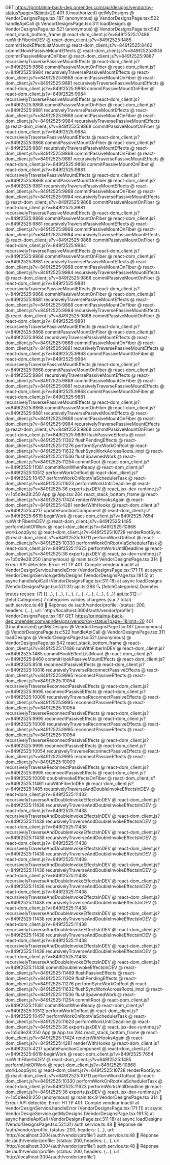 GET https://printalma-back-dep.onrender.com/api/designs/vendor/by-status?page=1&limit=20 401 (Unauthorized)
getMyDesigns @ VendorDesignsPage.tsx:187
(anonymous) @ VendorDesignsPage.tsx:522
handleApiCall @ VendorDesignsPage.tsx:311
loadDesigns @ VendorDesignsPage.tsx:521
(anonymous) @ VendorDesignsPage.tsx:542
react_stack_bottom_frame @ react-dom_client.js?v=849f2525:17486
runWithFiberInDEV @ react-dom_client.js?v=849f2525:1485
commitHookEffectListMount @ react-dom_client.js?v=849f2525:8460
commitHookPassiveMountEffects @ react-dom_client.js?v=849f2525:8518
commitPassiveMountOnFiber @ react-dom_client.js?v=849f2525:9887
recursivelyTraversePassiveMountEffects @ react-dom_client.js?v=849f2525:9868
commitPassiveMountOnFiber @ react-dom_client.js?v=849f2525:9984
recursivelyTraversePassiveMountEffects @ react-dom_client.js?v=849f2525:9868
commitPassiveMountOnFiber @ react-dom_client.js?v=849f2525:9881
recursivelyTraversePassiveMountEffects @ react-dom_client.js?v=849f2525:9868
commitPassiveMountOnFiber @ react-dom_client.js?v=849f2525:9984
recursivelyTraversePassiveMountEffects @ react-dom_client.js?v=849f2525:9868
commitPassiveMountOnFiber @ react-dom_client.js?v=849f2525:9881
recursivelyTraversePassiveMountEffects @ react-dom_client.js?v=849f2525:9868
commitPassiveMountOnFiber @ react-dom_client.js?v=849f2525:9984
recursivelyTraversePassiveMountEffects @ react-dom_client.js?v=849f2525:9868
commitPassiveMountOnFiber @ react-dom_client.js?v=849f2525:9984
recursivelyTraversePassiveMountEffects @ react-dom_client.js?v=849f2525:9868
commitPassiveMountOnFiber @ react-dom_client.js?v=849f2525:9881
recursivelyTraversePassiveMountEffects @ react-dom_client.js?v=849f2525:9868
commitPassiveMountOnFiber @ react-dom_client.js?v=849f2525:9881
recursivelyTraversePassiveMountEffects @ react-dom_client.js?v=849f2525:9868
commitPassiveMountOnFiber @ react-dom_client.js?v=849f2525:9881
recursivelyTraversePassiveMountEffects @ react-dom_client.js?v=849f2525:9868
commitPassiveMountOnFiber @ react-dom_client.js?v=849f2525:9881
recursivelyTraversePassiveMountEffects @ react-dom_client.js?v=849f2525:9868
commitPassiveMountOnFiber @ react-dom_client.js?v=849f2525:9984
recursivelyTraversePassiveMountEffects @ react-dom_client.js?v=849f2525:9868
commitPassiveMountOnFiber @ react-dom_client.js?v=849f2525:9881
recursivelyTraversePassiveMountEffects @ react-dom_client.js?v=849f2525:9868
commitPassiveMountOnFiber @ react-dom_client.js?v=849f2525:9881
recursivelyTraversePassiveMountEffects @ react-dom_client.js?v=849f2525:9868
commitPassiveMountOnFiber @ react-dom_client.js?v=849f2525:9984
recursivelyTraversePassiveMountEffects @ react-dom_client.js?v=849f2525:9868
commitPassiveMountOnFiber @ react-dom_client.js?v=849f2525:9984
recursivelyTraversePassiveMountEffects @ react-dom_client.js?v=849f2525:9868
commitPassiveMountOnFiber @ react-dom_client.js?v=849f2525:9881
recursivelyTraversePassiveMountEffects @ react-dom_client.js?v=849f2525:9868
commitPassiveMountOnFiber @ react-dom_client.js?v=849f2525:9984
recursivelyTraversePassiveMountEffects @ react-dom_client.js?v=849f2525:9868
commitPassiveMountOnFiber @ react-dom_client.js?v=849f2525:9881
recursivelyTraversePassiveMountEffects @ react-dom_client.js?v=849f2525:9868
commitPassiveMountOnFiber @ react-dom_client.js?v=849f2525:9881
recursivelyTraversePassiveMountEffects @ react-dom_client.js?v=849f2525:9868
commitPassiveMountOnFiber @ react-dom_client.js?v=849f2525:9984
recursivelyTraversePassiveMountEffects @ react-dom_client.js?v=849f2525:9868
commitPassiveMountOnFiber @ react-dom_client.js?v=849f2525:9881
recursivelyTraversePassiveMountEffects @ react-dom_client.js?v=849f2525:9868
commitPassiveMountOnFiber @ react-dom_client.js?v=849f2525:9984
recursivelyTraversePassiveMountEffects @ react-dom_client.js?v=849f2525:9868
commitPassiveMountOnFiber @ react-dom_client.js?v=849f2525:9881
recursivelyTraversePassiveMountEffects @ react-dom_client.js?v=849f2525:9868
commitPassiveMountOnFiber @ react-dom_client.js?v=849f2525:9984
recursivelyTraversePassiveMountEffects @ react-dom_client.js?v=849f2525:9868
commitPassiveMountOnFiber @ react-dom_client.js?v=849f2525:9984
recursivelyTraversePassiveMountEffects @ react-dom_client.js?v=849f2525:9868
commitPassiveMountOnFiber @ react-dom_client.js?v=849f2525:9881
recursivelyTraversePassiveMountEffects @ react-dom_client.js?v=849f2525:9868
commitPassiveMountOnFiber @ react-dom_client.js?v=849f2525:9881
recursivelyTraversePassiveMountEffects @ react-dom_client.js?v=849f2525:9868
commitPassiveMountOnFiber @ react-dom_client.js?v=849f2525:9881
recursivelyTraversePassiveMountEffects @ react-dom_client.js?v=849f2525:9868
commitPassiveMountOnFiber @ react-dom_client.js?v=849f2525:9984
recursivelyTraversePassiveMountEffects @ react-dom_client.js?v=849f2525:9868
commitPassiveMountOnFiber @ react-dom_client.js?v=849f2525:9899
flushPassiveEffects @ react-dom_client.js?v=849f2525:11302
flushPendingEffects @ react-dom_client.js?v=849f2525:11276
performSyncWorkOnRoot @ react-dom_client.js?v=849f2525:11632
flushSyncWorkAcrossRoots_impl @ react-dom_client.js?v=849f2525:11536
flushSpawnedWork @ react-dom_client.js?v=849f2525:11254
commitRoot @ react-dom_client.js?v=849f2525:11081
commitRootWhenReady @ react-dom_client.js?v=849f2525:10512
performWorkOnRoot @ react-dom_client.js?v=849f2525:10457
performWorkOnRootViaSchedulerTask @ react-dom_client.js?v=849f2525:11623
performWorkUntilDeadline @ react-dom_client.js?v=849f2525:36
<VendorDesignsPage>
exports.jsxDEV @ react_jsx-dev-runtime.js?v=1b5d9e28:250
App @ App.tsx:284
react_stack_bottom_frame @ react-dom_client.js?v=849f2525:17424
renderWithHooksAgain @ react-dom_client.js?v=849f2525:4281
renderWithHooks @ react-dom_client.js?v=849f2525:4217
updateFunctionComponent @ react-dom_client.js?v=849f2525:6619
beginWork @ react-dom_client.js?v=849f2525:7654
runWithFiberInDEV @ react-dom_client.js?v=849f2525:1485
performUnitOfWork @ react-dom_client.js?v=849f2525:10868
workLoopSync @ react-dom_client.js?v=849f2525:10728
renderRootSync @ react-dom_client.js?v=849f2525:10711
performWorkOnRoot @ react-dom_client.js?v=849f2525:10330
performWorkOnRootViaSchedulerTask @ react-dom_client.js?v=849f2525:11623
performWorkUntilDeadline @ react-dom_client.js?v=849f2525:36
<App>
exports.jsxDEV @ react_jsx-dev-runtime.js?v=1b5d9e28:250
(anonymous) @ main.tsx:9
VendorDesignsPage.tsx:314 🚨 Erreur API détectée: Error: HTTP 401: Compte vendeur inactif
    at VendorDesignService.handleError (VendorDesignsPage.tsx:171:11)
    at async VendorDesignService.getMyDesigns (VendorDesignsPage.tsx:191:5)
    at async handleApiCall (VendorDesignsPage.tsx:311:18)
    at async loadDesigns (VendorDesignsPage.tsx:521:31)
api.ts:288 🔍 [fetchCategories] Données brutes reçues: (7) [{…}, {…}, {…}, {…}, {…}, {…}, {…}]
api.ts:312 ✅ [fetchCategories] 7 catégories valides chargées (sur 7 total)
auth.service.ts:48 📡 Réponse de /auth/vendor/profile: {status: 200, headers: {…}, url: 'http://localhost:3004/auth/vendor/profile'}
VendorDesignsPage.tsx:187   GET https://printalma-back-dep.onrender.com/api/designs/vendor/by-status?page=1&limit=20 401 (Unauthorized)
getMyDesigns @ VendorDesignsPage.tsx:187
(anonymous) @ VendorDesignsPage.tsx:522
handleApiCall @ VendorDesignsPage.tsx:311
loadDesigns @ VendorDesignsPage.tsx:521
(anonymous) @ VendorDesignsPage.tsx:542
react_stack_bottom_frame @ react-dom_client.js?v=849f2525:17486
runWithFiberInDEV @ react-dom_client.js?v=849f2525:1485
commitHookEffectListMount @ react-dom_client.js?v=849f2525:8460
commitHookPassiveMountEffects @ react-dom_client.js?v=849f2525:8518
reconnectPassiveEffects @ react-dom_client.js?v=849f2525:10016
recursivelyTraverseReconnectPassiveEffects @ react-dom_client.js?v=849f2525:9995
reconnectPassiveEffects @ react-dom_client.js?v=849f2525:10054
recursivelyTraverseReconnectPassiveEffects @ react-dom_client.js?v=849f2525:9995
reconnectPassiveEffects @ react-dom_client.js?v=849f2525:10009
recursivelyTraverseReconnectPassiveEffects @ react-dom_client.js?v=849f2525:9995
reconnectPassiveEffects @ react-dom_client.js?v=849f2525:10054
recursivelyTraverseReconnectPassiveEffects @ react-dom_client.js?v=849f2525:9995
reconnectPassiveEffects @ react-dom_client.js?v=849f2525:10009
recursivelyTraverseReconnectPassiveEffects @ react-dom_client.js?v=849f2525:9995
reconnectPassiveEffects @ react-dom_client.js?v=849f2525:10054
recursivelyTraverseReconnectPassiveEffects @ react-dom_client.js?v=849f2525:9995
reconnectPassiveEffects @ react-dom_client.js?v=849f2525:10054
recursivelyTraverseReconnectPassiveEffects @ react-dom_client.js?v=849f2525:9995
reconnectPassiveEffects @ react-dom_client.js?v=849f2525:10009
recursivelyTraverseReconnectPassiveEffects @ react-dom_client.js?v=849f2525:9995
reconnectPassiveEffects @ react-dom_client.js?v=849f2525:10009
doubleInvokeEffectsOnFiber @ react-dom_client.js?v=849f2525:11461
runWithFiberInDEV @ react-dom_client.js?v=849f2525:1485
recursivelyTraverseAndDoubleInvokeEffectsInDEV @ react-dom_client.js?v=849f2525:11432
recursivelyTraverseAndDoubleInvokeEffectsInDEV @ react-dom_client.js?v=849f2525:11438
recursivelyTraverseAndDoubleInvokeEffectsInDEV @ react-dom_client.js?v=849f2525:11438
recursivelyTraverseAndDoubleInvokeEffectsInDEV @ react-dom_client.js?v=849f2525:11438
recursivelyTraverseAndDoubleInvokeEffectsInDEV @ react-dom_client.js?v=849f2525:11438
recursivelyTraverseAndDoubleInvokeEffectsInDEV @ react-dom_client.js?v=849f2525:11438
recursivelyTraverseAndDoubleInvokeEffectsInDEV @ react-dom_client.js?v=849f2525:11438
recursivelyTraverseAndDoubleInvokeEffectsInDEV @ react-dom_client.js?v=849f2525:11438
recursivelyTraverseAndDoubleInvokeEffectsInDEV @ react-dom_client.js?v=849f2525:11438
recursivelyTraverseAndDoubleInvokeEffectsInDEV @ react-dom_client.js?v=849f2525:11438
recursivelyTraverseAndDoubleInvokeEffectsInDEV @ react-dom_client.js?v=849f2525:11438
recursivelyTraverseAndDoubleInvokeEffectsInDEV @ react-dom_client.js?v=849f2525:11438
recursivelyTraverseAndDoubleInvokeEffectsInDEV @ react-dom_client.js?v=849f2525:11438
recursivelyTraverseAndDoubleInvokeEffectsInDEV @ react-dom_client.js?v=849f2525:11438
recursivelyTraverseAndDoubleInvokeEffectsInDEV @ react-dom_client.js?v=849f2525:11438
recursivelyTraverseAndDoubleInvokeEffectsInDEV @ react-dom_client.js?v=849f2525:11438
recursivelyTraverseAndDoubleInvokeEffectsInDEV @ react-dom_client.js?v=849f2525:11438
recursivelyTraverseAndDoubleInvokeEffectsInDEV @ react-dom_client.js?v=849f2525:11438
recursivelyTraverseAndDoubleInvokeEffectsInDEV @ react-dom_client.js?v=849f2525:11438
recursivelyTraverseAndDoubleInvokeEffectsInDEV @ react-dom_client.js?v=849f2525:11438
recursivelyTraverseAndDoubleInvokeEffectsInDEV @ react-dom_client.js?v=849f2525:11438
recursivelyTraverseAndDoubleInvokeEffectsInDEV @ react-dom_client.js?v=849f2525:11438
commitDoubleInvokeEffectsInDEV @ react-dom_client.js?v=849f2525:11469
flushPassiveEffects @ react-dom_client.js?v=849f2525:11309
flushPendingEffects @ react-dom_client.js?v=849f2525:11276
performSyncWorkOnRoot @ react-dom_client.js?v=849f2525:11632
flushSyncWorkAcrossRoots_impl @ react-dom_client.js?v=849f2525:11536
flushSpawnedWork @ react-dom_client.js?v=849f2525:11254
commitRoot @ react-dom_client.js?v=849f2525:11081
commitRootWhenReady @ react-dom_client.js?v=849f2525:10512
performWorkOnRoot @ react-dom_client.js?v=849f2525:10457
performWorkOnRootViaSchedulerTask @ react-dom_client.js?v=849f2525:11623
performWorkUntilDeadline @ react-dom_client.js?v=849f2525:36
<VendorDesignsPage>
exports.jsxDEV @ react_jsx-dev-runtime.js?v=1b5d9e28:250
App @ App.tsx:284
react_stack_bottom_frame @ react-dom_client.js?v=849f2525:17424
renderWithHooksAgain @ react-dom_client.js?v=849f2525:4281
renderWithHooks @ react-dom_client.js?v=849f2525:4217
updateFunctionComponent @ react-dom_client.js?v=849f2525:6619
beginWork @ react-dom_client.js?v=849f2525:7654
runWithFiberInDEV @ react-dom_client.js?v=849f2525:1485
performUnitOfWork @ react-dom_client.js?v=849f2525:10868
workLoopSync @ react-dom_client.js?v=849f2525:10728
renderRootSync @ react-dom_client.js?v=849f2525:10711
performWorkOnRoot @ react-dom_client.js?v=849f2525:10330
performWorkOnRootViaSchedulerTask @ react-dom_client.js?v=849f2525:11623
performWorkUntilDeadline @ react-dom_client.js?v=849f2525:36
<App>
exports.jsxDEV @ react_jsx-dev-runtime.js?v=1b5d9e28:250
(anonymous) @ main.tsx:9
VendorDesignsPage.tsx:314 🚨 Erreur API détectée: Error: HTTP 401: Compte vendeur inactif
    at VendorDesignService.handleError (VendorDesignsPage.tsx:171:11)
    at async VendorDesignService.getMyDesigns (VendorDesignsPage.tsx:191:5)
    at async handleApiCall (VendorDesignsPage.tsx:311:18)
    at async loadDesigns (VendorDesignsPage.tsx:521:31)
auth.service.ts:48 📡 Réponse de /auth/vendor/profile: {status: 200, headers: {…}, url: 'http://localhost:3004/auth/vendor/profile'}
auth.service.ts:48 📡 Réponse de /auth/vendor/profile: {status: 200, headers: {…}, url: 'http://localhost:3004/auth/vendor/profile'}
auth.service.ts:48 📡 Réponse de /auth/vendor/profile: {status: 200, headers: {…}, url: 'http://localhost:3004/auth/vendor/profile'}
